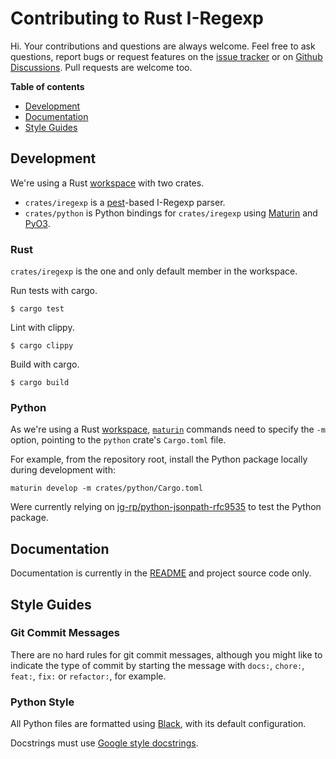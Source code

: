 # Contributing to Rust I-Regexp

Hi. Your contributions and questions are always welcome. Feel free to ask questions, report bugs or request features on the [issue tracker](https://github.com/jg-rp/rust-iregexp/issues) or on [Github Discussions](https://github.com/jg-rp/rust-iregexp/discussions). Pull requests are welcome too.

**Table of contents**

- [Development](#development)
- [Documentation](#documentation)
- [Style Guides](#style-guides)

## Development

We're using a Rust [workspace](https://doc.rust-lang.org/cargo/reference/workspaces.html) with two crates.

- `crates/iregexp` is a [pest](https://github.com/pest-parser)-based I-Regexp parser.
- `crates/python` is Python bindings for `crates/iregexp` using [Maturin](https://github.com/PyO3/maturin) and [PyO3](https://github.com/PyO3/pyo3).

### Rust

`crates/iregexp` is the one and only default member in the workspace.

Run tests with cargo.

```shell
$ cargo test
```

Lint with clippy.

```shell
$ cargo clippy
```

Build with cargo.

```shell
$ cargo build
```

### Python

As we're using a Rust [workspace](https://doc.rust-lang.org/cargo/reference/workspaces.html), [`maturin`](https://www.maturin.rs/) commands need to specify the `-m` option, pointing to the `python` crate's `Cargo.toml` file.

For example, from the repository root, install the Python package locally during development with:

```
maturin develop -m crates/python/Cargo.toml
```

Were currently relying on [jg-rp/python-jsonpath-rfc9535](https://github.com/jg-rp/python-jsonpath-rfc9535/blob/main/tests/test_iregexp.py) to test the Python package.

## Documentation

Documentation is currently in the [README](https://github.com/jg-rp/rust-iregexp/blob/main/README.md) and project source code only.

## Style Guides

### Git Commit Messages

There are no hard rules for git commit messages, although you might like to indicate the type of commit by starting the message with `docs:`, `chore:`, `feat:`, `fix:` or `refactor:`, for example.

### Python Style

All Python files are formatted using [Black](https://github.com/psf/black), with its default configuration.

Docstrings must use [Google style docstrings](https://sphinxcontrib-napoleon.readthedocs.io/en/latest/example_google.html).
